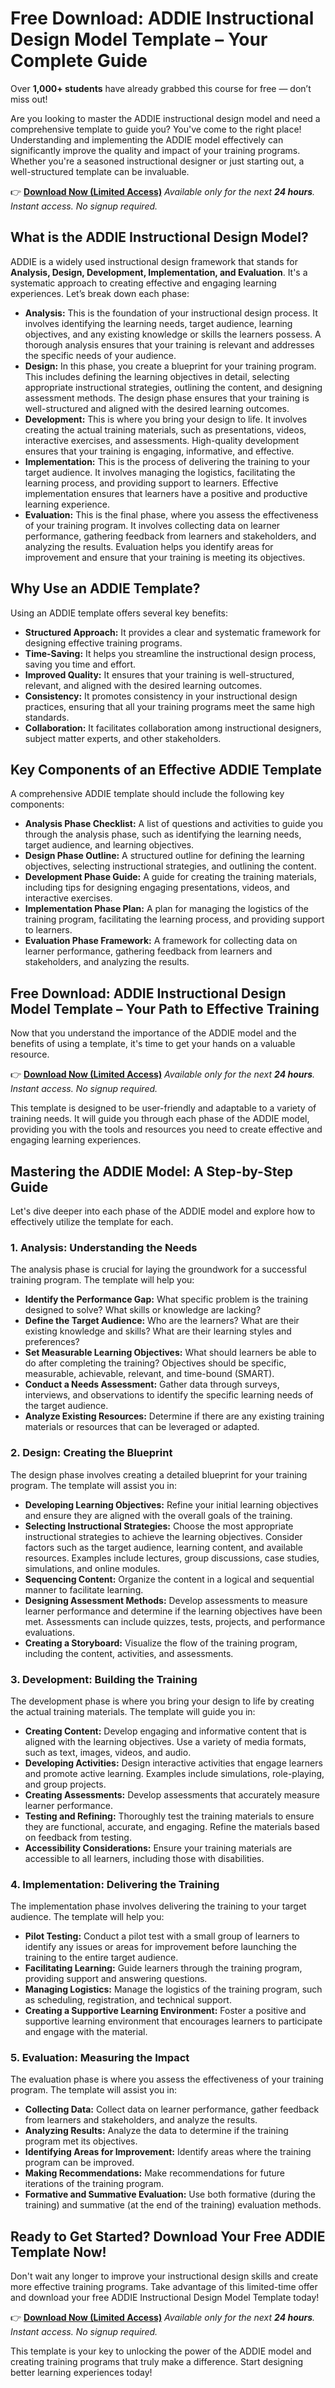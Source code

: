 # Free Download: ADDIE Instructional Design Model Template – Your Complete Guide

Over **1,000+ students** have already grabbed this course for free — don’t miss out!

Are you looking to master the ADDIE instructional design model and need a comprehensive template to guide you? You've come to the right place! Understanding and implementing the ADDIE model effectively can significantly improve the quality and impact of your training programs. Whether you're a seasoned instructional designer or just starting out, a well-structured template can be invaluable.

👉 [**Download Now (Limited Access)**](https://udemywork.com/addie-instructional-design-model-template)
_Available only for the next **24 hours**. Instant access. No signup required._

## What is the ADDIE Instructional Design Model?

ADDIE is a widely used instructional design framework that stands for **Analysis, Design, Development, Implementation, and Evaluation**. It's a systematic approach to creating effective and engaging learning experiences. Let’s break down each phase:

*   **Analysis:** This is the foundation of your instructional design process. It involves identifying the learning needs, target audience, learning objectives, and any existing knowledge or skills the learners possess. A thorough analysis ensures that your training is relevant and addresses the specific needs of your audience.
*   **Design:** In this phase, you create a blueprint for your training program. This includes defining the learning objectives in detail, selecting appropriate instructional strategies, outlining the content, and designing assessment methods. The design phase ensures that your training is well-structured and aligned with the desired learning outcomes.
*   **Development:** This is where you bring your design to life. It involves creating the actual training materials, such as presentations, videos, interactive exercises, and assessments. High-quality development ensures that your training is engaging, informative, and effective.
*   **Implementation:** This is the process of delivering the training to your target audience. It involves managing the logistics, facilitating the learning process, and providing support to learners. Effective implementation ensures that learners have a positive and productive learning experience.
*   **Evaluation:** This is the final phase, where you assess the effectiveness of your training program. It involves collecting data on learner performance, gathering feedback from learners and stakeholders, and analyzing the results. Evaluation helps you identify areas for improvement and ensure that your training is meeting its objectives.

## Why Use an ADDIE Template?

Using an ADDIE template offers several key benefits:

*   **Structured Approach:** It provides a clear and systematic framework for designing effective training programs.
*   **Time-Saving:** It helps you streamline the instructional design process, saving you time and effort.
*   **Improved Quality:** It ensures that your training is well-structured, relevant, and aligned with the desired learning outcomes.
*   **Consistency:** It promotes consistency in your instructional design practices, ensuring that all your training programs meet the same high standards.
*   **Collaboration:** It facilitates collaboration among instructional designers, subject matter experts, and other stakeholders.

## Key Components of an Effective ADDIE Template

A comprehensive ADDIE template should include the following key components:

*   **Analysis Phase Checklist:** A list of questions and activities to guide you through the analysis phase, such as identifying the learning needs, target audience, and learning objectives.
*   **Design Phase Outline:** A structured outline for defining the learning objectives, selecting instructional strategies, and outlining the content.
*   **Development Phase Guide:** A guide for creating the training materials, including tips for designing engaging presentations, videos, and interactive exercises.
*   **Implementation Phase Plan:** A plan for managing the logistics of the training program, facilitating the learning process, and providing support to learners.
*   **Evaluation Phase Framework:** A framework for collecting data on learner performance, gathering feedback from learners and stakeholders, and analyzing the results.

## Free Download: ADDIE Instructional Design Model Template – Your Path to Effective Training

Now that you understand the importance of the ADDIE model and the benefits of using a template, it's time to get your hands on a valuable resource.

👉 [**Download Now (Limited Access)**](https://udemywork.com/addie-instructional-design-model-template)
_Available only for the next **24 hours**. Instant access. No signup required._

This template is designed to be user-friendly and adaptable to a variety of training needs. It will guide you through each phase of the ADDIE model, providing you with the tools and resources you need to create effective and engaging learning experiences.

## Mastering the ADDIE Model: A Step-by-Step Guide

Let's dive deeper into each phase of the ADDIE model and explore how to effectively utilize the template for each.

### 1. Analysis: Understanding the Needs

The analysis phase is crucial for laying the groundwork for a successful training program. The template will help you:

*   **Identify the Performance Gap:** What specific problem is the training designed to solve? What skills or knowledge are lacking?
*   **Define the Target Audience:** Who are the learners? What are their existing knowledge and skills? What are their learning styles and preferences?
*   **Set Measurable Learning Objectives:** What should learners be able to do after completing the training? Objectives should be specific, measurable, achievable, relevant, and time-bound (SMART).
*   **Conduct a Needs Assessment:** Gather data through surveys, interviews, and observations to identify the specific learning needs of the target audience.
*   **Analyze Existing Resources:** Determine if there are any existing training materials or resources that can be leveraged or adapted.

### 2. Design: Creating the Blueprint

The design phase involves creating a detailed blueprint for your training program. The template will assist you in:

*   **Developing Learning Objectives:** Refine your initial learning objectives and ensure they are aligned with the overall goals of the training.
*   **Selecting Instructional Strategies:** Choose the most appropriate instructional strategies to achieve the learning objectives. Consider factors such as the target audience, learning content, and available resources. Examples include lectures, group discussions, case studies, simulations, and online modules.
*   **Sequencing Content:** Organize the content in a logical and sequential manner to facilitate learning.
*   **Designing Assessment Methods:** Develop assessments to measure learner performance and determine if the learning objectives have been met. Assessments can include quizzes, tests, projects, and performance evaluations.
*   **Creating a Storyboard:** Visualize the flow of the training program, including the content, activities, and assessments.

### 3. Development: Building the Training

The development phase is where you bring your design to life by creating the actual training materials. The template will guide you in:

*   **Creating Content:** Develop engaging and informative content that is aligned with the learning objectives. Use a variety of media formats, such as text, images, videos, and audio.
*   **Developing Activities:** Design interactive activities that engage learners and promote active learning. Examples include simulations, role-playing, and group projects.
*   **Creating Assessments:** Develop assessments that accurately measure learner performance.
*   **Testing and Refining:** Thoroughly test the training materials to ensure they are functional, accurate, and engaging. Refine the materials based on feedback from testing.
*   **Accessibility Considerations:** Ensure your training materials are accessible to all learners, including those with disabilities.

### 4. Implementation: Delivering the Training

The implementation phase involves delivering the training to your target audience. The template will help you:

*   **Pilot Testing:** Conduct a pilot test with a small group of learners to identify any issues or areas for improvement before launching the training to the entire target audience.
*   **Facilitating Learning:** Guide learners through the training program, providing support and answering questions.
*   **Managing Logistics:** Manage the logistics of the training program, such as scheduling, registration, and technical support.
*   **Creating a Supportive Learning Environment:** Foster a positive and supportive learning environment that encourages learners to participate and engage with the material.

### 5. Evaluation: Measuring the Impact

The evaluation phase is where you assess the effectiveness of your training program. The template will assist you in:

*   **Collecting Data:** Collect data on learner performance, gather feedback from learners and stakeholders, and analyze the results.
*   **Analyzing Results:** Analyze the data to determine if the training program met its objectives.
*   **Identifying Areas for Improvement:** Identify areas where the training program can be improved.
*   **Making Recommendations:** Make recommendations for future iterations of the training program.
*   **Formative and Summative Evaluation:** Use both formative (during the training) and summative (at the end of the training) evaluation methods.

## Ready to Get Started? Download Your Free ADDIE Template Now!

Don't wait any longer to improve your instructional design skills and create more effective training programs. Take advantage of this limited-time offer and download your free ADDIE Instructional Design Model Template today!

👉 [**Download Now (Limited Access)**](https://udemywork.com/addie-instructional-design-model-template)
_Available only for the next **24 hours**. Instant access. No signup required._

This template is your key to unlocking the power of the ADDIE model and creating training programs that truly make a difference. Start designing better learning experiences today!

